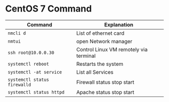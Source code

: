 # CentOS 7 Command

| Command                      | Explanation                            |
| ---------------------------- | -------------------------------------- |
| `nmcli d`                    | List of ethernet card                  |
| `nmtui`                      | open Network manager                   |
| `ssh root@10.0.0.30`         | Control Linux VM remotely via terminal |
| `systemctl reboot`           | Restarts the system                    |
| `systemctl -at service`      | List all Services                      |
| `systemctl status firewalld` | Firewall status stop start             |
| `systemctl status httpd`     | Apache status stop start               |